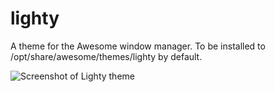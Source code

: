 # lighty
A theme for the Awesome window manager. To be installed to /opt/share/awesome/themes/lighty by default.

![Screenshot of Lighty theme](/docs/lighty-screenshot.png?raw=true "Screenshot of Lighty")
